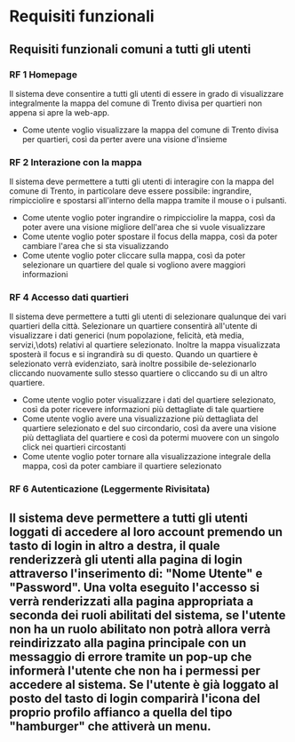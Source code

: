 # Requisiti funzionali

## Requisiti funzionali comuni a tutti gli utenti

### RF 1 Homepage
Il sistema deve consentire a tutti gli utenti di essere in grado di visualizzare integralmente la mappa del comune di Trento divisa per quartieri non appena si apre la web-app.
- Come utente voglio visualizzare la mappa del comune di Trento divisa per quartieri, così da perter avere una visione d'insieme

### RF 2 Interazione con la mappa
Il sistema deve permettere a tutti gli utenti di interagire con la mappa del comune di Trento, in particolare deve essere possibile: ingrandire, rimpicciolire e spostarsi all'interno della mappa tramite il mouse o i pulsanti.
- Come utente voglio poter ingrandire o rimpicciolire la mappa, così da poter avere una visione migliore dell'area che si vuole visualizzare
- Come utente voglio poter spostare il focus della mappa, così da poter cambiare l'area che si sta visualizzando
- Come utente voglio poter cliccare sulla mappa, così da poter selezionare un quartiere del quale si vogliono avere maggiori informazioni

### RF 4 Accesso dati quartieri
Il sistema deve permettere a tutti gli utenti di selezionare qualunque dei vari quartieri della città. Selezionare un quartiere consentirà all'utente di visualizzare i dati generici (num popolazione, felicità, età media, servizi,\dots) relativi al quartiere selezionato. Inoltre la mappa visualizzata sposterà il focus e si ingrandirà su di questo. Quando un quartiere è selezionato verrà evidenziato, sarà inoltre possibile de-selezionarlo cliccando nuovamente sullo stesso quartiere o cliccando su di un altro quartiere.
- Come utente voglio poter visualizzare i dati del quartiere selezionato, così da poter ricevere informazioni più dettagliate di tale quartiere
- Come utente voglio avere una visualizzazione più dettagliata del quartiere selezionato e del suo circondario, così da avere una visione più dettagliata del quartiere e così da potermi muovere con un singolo click nei quartieri circostanti
- Come utente voglio poter tornare alla visualizzazione integrale della mappa, così da poter cambiare il quartiere selezionato

### RF 6 Autenticazione (Leggermente Rivisitata)
Il sistema deve permettere a tutti gli utenti loggati di accedere al loro account premendo un tasto di login in altro a destra, il quale renderizzerà gli utenti alla pagina di login attraverso l'inserimento di: "Nome Utente" e "Password". Una volta eseguito l'accesso si verrà renderizzati alla pagina appropriata a seconda dei ruoli abilitati del sistema, se l'utente non ha un ruolo abilitato non potrà allora verrà reindirizzato alla pagina principale con un messaggio di errore tramite un pop-up che informerà l'utente che non ha i permessi per accedere al sistema. Se l'utente è già loggato al posto del tasto di login comparirà l'icona del proprio profilo affianco a quella del tipo "hamburger" che attiverà un menu.
- 